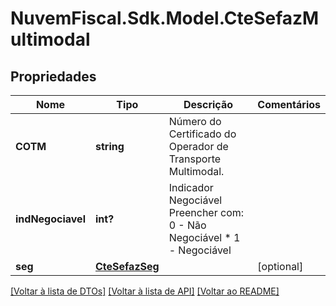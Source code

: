 # NuvemFiscal.Sdk.Model.CteSefazMultimodal

## Propriedades

Nome | Tipo | Descrição | Comentários
------------ | ------------- | ------------- | -------------
**COTM** | **string** | Número do Certificado do Operador de Transporte Multimodal. | 
**indNegociavel** | **int?** | Indicador Negociável  Preencher com: 0 - Não Negociável  * 1 - Negociável | 
**seg** | [**CteSefazSeg**](CteSefazSeg.md) |  | [optional] 

[[Voltar à lista de DTOs]](../README.md#documentation-for-models) [[Voltar à lista de API]](../README.md#documentation-for-api-endpoints) [[Voltar ao README]](../README.md)

